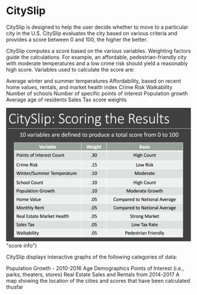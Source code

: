 # CitySlip
CitySlip is designed to help the user decide whether to move to a particular city in the U.S. CitySlip evaluates the city based on various criteria and provides a score between 0 and 100, the higher the better.

CitySlip computes a score based on the various variables. Weighting factors guide the calculations. For example, an affordable, pedestrian-friendly city with moderate temperatures and a low crime risk should yield a reasonably high score. Variables used to calculate the score are:

Average winter and summer temperatures
Affordability, based on recent home values, rentals, and market health index
Crime Risk
Walkability
Number of schools
Number of specific points of interest
Population growth
Average age of residents
Sales Tax
score weights 

![score-info](score_weights.png)"score info")

CitySlip displays interactive graphs of the following categories of data:

Population Growth - 2010-2016
Age Demographics
Points of Interest (i.e., parks, theaters, stores)
Real Estate Sales and Rentals from 2014-2017
A map showing the location of the cities and scores that have been calculated thusfar

